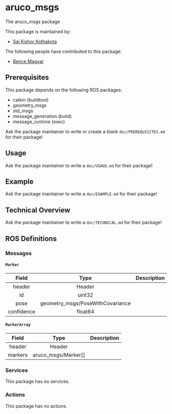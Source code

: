 # aruco_msgs

The aruco_msgs package

This package is maintained by:
- [Sai Kishor Kothakota](sai.kishor@pal-robotics.com)

The following people have contributed to this package:
- [Bence Magyar](bence.magyar@pal-robotics.com)

## Prerequisites

This package depends on the following ROS packages:
- catkin (buildtool)
- geometry_msgs
- std_msgs
- message_generation (build)
- message_runtime (exec)

Ask the package maintainer to write or create a blank `doc/PREREQUISITES.md` for their package!

## Usage

Ask the package maintainer to write a `doc/USAGE.md` for their package!

## Example

Ask the package maintainer to write a `doc/EXAMPLE.md` for their package!

## Technical Overview

Ask the package maintainer to write a `doc/TECHNICAL.md` for their package!

## ROS Definitions

### Messages

#### `Marker`

| Field | Type | Description |
|:-:|:-:|---|
| header | Header |  |
| id | uint32 |  |
| pose | geometry_msgs/PoseWithCovariance |  |
| confidence | float64 |  |

#### `MarkerArray`

| Field | Type | Description |
|:-:|:-:|---|
| header | Header |  |
| markers | aruco_msgs/Marker[] |  |


### Services

This package has no services.

### Actions

This package has no actions.
